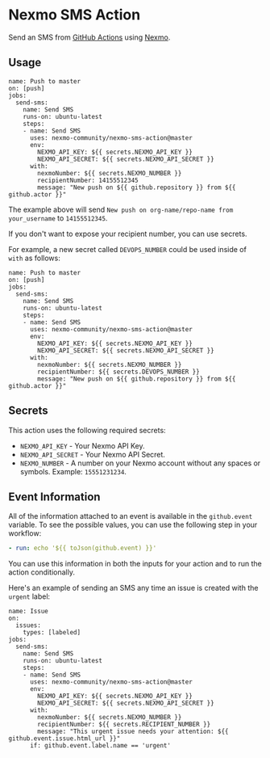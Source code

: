 # Nexmo SMS Action

Send an SMS from [GitHub Actions](https://github.com/features/actions) using [Nexmo](https://www.nexmo.com/).

## Usage

```workflow
name: Push to master
on: [push]
jobs:
  send-sms:
    name: Send SMS
    runs-on: ubuntu-latest
    steps:
    - name: Send SMS
      uses: nexmo-community/nexmo-sms-action@master
      env:
        NEXMO_API_KEY: ${{ secrets.NEXMO_API_KEY }}
        NEXMO_API_SECRET: ${{ secrets.NEXMO_API_SECRET }}
      with:
        nexmoNumber: ${{ secrets.NEXMO_NUMBER }}
        recipientNumber: 14155512345
        message: "New push on ${{ github.repository }} from ${{ github.actor }}"
```

The example above will send `New push on org-name/repo-name from your_username` to `14155512345`.

If you don't want to expose your recipient number, you can use secrets.

For example, a new secret called `DEVOPS_NUMBER` could be used inside of `with` as follows:

```workflow
name: Push to master
on: [push]
jobs:
  send-sms:
    name: Send SMS
    runs-on: ubuntu-latest
    steps:
    - name: Send SMS
      uses: nexmo-community/nexmo-sms-action@master
      env:
        NEXMO_API_KEY: ${{ secrets.NEXMO_API_KEY }}
        NEXMO_API_SECRET: ${{ secrets.NEXMO_API_SECRET }}
      with:
        nexmoNumber: ${{ secrets.NEXMO_NUMBER }}
        recipientNumber: ${{ secrets.DEVOPS_NUMBER }}
        message: "New push on ${{ github.repository }} from ${{ github.actor }}"
```

## Secrets

This action uses the following required secrets:

- `NEXMO_API_KEY` - Your Nexmo API Key.
- `NEXMO_API_SECRET` - Your Nexmo API Secret.
- `NEXMO_NUMBER` - A number on your Nexmo account without any spaces or symbols. Example: `15551231234`.


## Event Information

All of the information attached to an event is available in the `github.event` variable. To see the possible values, you can use the following step in your workflow:

```yaml
- run: echo '${{ toJson(github.event) }}'
```

You can use this information in both the inputs for your action and to run the action conditionally.

Here's an example of sending an SMS any time an issue is created with the `urgent` label:

```workflow
name: Issue
on:
  issues:
    types: [labeled]
jobs:
  send-sms:
    name: Send SMS
    runs-on: ubuntu-latest
    steps:
    - name: Send SMS
      uses: nexmo-community/nexmo-sms-action@master
      env:
        NEXMO_API_KEY: ${{ secrets.NEXMO_API_KEY }}
        NEXMO_API_SECRET: ${{ secrets.NEXMO_API_SECRET }}
      with:
        nexmoNumber: ${{ secrets.NEXMO_NUMBER }}
        recipientNumber: ${{ secrets.RECIPIENT_NUMBER }}
        message: "This urgent issue needs your attention: ${{ github.event.issue.html_url }}"
      if: github.event.label.name == 'urgent'
```

[GitHub Actions]: https://github.com/actions
[Nexmo]: https://developer.nexmo.com
[jq]: https://stedolan.github.io/jq/
